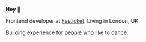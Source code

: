 **Hey 👋**

Frontend developer at [Festicket](https://www.festicket.com/). Living in London, UK.

Building experience for people who like to dance.
